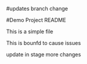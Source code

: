 #updates branch change

#Demo Project README

This is a simple file

This is bounfd to cause issues

update in stage
more changes

